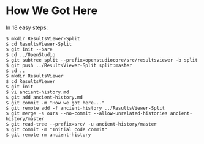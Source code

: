 How We Got Here
===============

In 18 easy steps:

    $ mkdir ResultsViewer-Split
    $ cd ResultsViewer-Split
    $ git init --bare
    $ cd ../OpenStudio
    $ git subtree split --prefix=openstudiocore/src/resultsviewer -b split
    $ git push ../ResultsViewer-Split split:master
    $ cd ..
    $ mkdir ResultsViewer
    $ cd ResultsViewer
    $ git init
    $ vi ancient-history.md
    $ git add ancient-history.md
    $ git commit -m "How we got here..."
    $ git remote add -f ancient-history ../ResultsViewer-Split
    $ git merge -s ours --no-commit --allow-unrelated-histories ancient-history/master
    $ git read-tree --prefix=src/ -u ancient-history/master
    $ git commit -m "Initial code commit"
    $ git remote rm ancient-history
    
